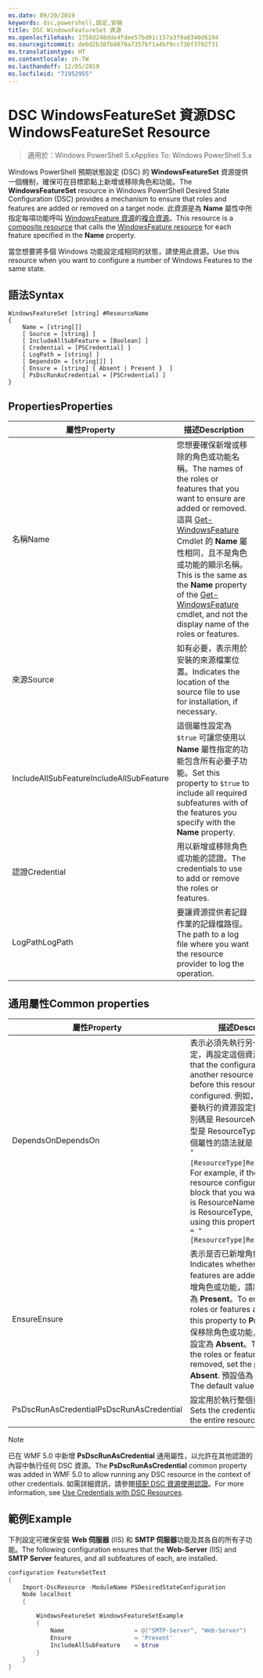 ```yaml
---
ms.date: 09/20/2019
keywords: dsc,powershell,設定,安裝
title: DSC WindowsFeatureSet 資源
ms.openlocfilehash: 1758d248dde4fdee57bd01c157a3f9a8340d6194
ms.sourcegitcommit: debd2b38fb8070a7357bf1a4bf9cc736f3702f31
ms.translationtype: HT
ms.contentlocale: zh-TW
ms.lasthandoff: 12/05/2019
ms.locfileid: "71952955"
---
```

# <a name="dsc-windowsfeatureset-resource"></a><span data-ttu-id="dc4e7-103">DSC WindowsFeatureSet 資源</span><span class="sxs-lookup"><span data-stu-id="dc4e7-103">DSC WindowsFeatureSet Resource</span></span>

> <span data-ttu-id="dc4e7-104">適用於：Windows PowerShell 5.x</span><span class="sxs-lookup"><span data-stu-id="dc4e7-104">Applies To: Windows PowerShell 5.x</span></span>

<span data-ttu-id="dc4e7-105">Windows PowerShell 預期狀態設定 (DSC) 的 **WindowsFeatureSet** 資源提供一個機制，確保可在目標節點上新增或移除角色和功能。</span><span class="sxs-lookup"><span data-stu-id="dc4e7-105">The **WindowsFeatureSet** resource in Windows PowerShell Desired State Configuration (DSC) provides a mechanism to ensure that roles and features are added or removed on a target node.</span></span> <span data-ttu-id="dc4e7-106">此資源是為 **Name** 屬性中所指定每項功能呼叫 [WindowsFeature 資源](windowsfeatureResource.md)的[複合資源](../../../resources/authoringResourceComposite.md)。</span><span class="sxs-lookup"><span data-stu-id="dc4e7-106">This resource is a [composite resource](../../../resources/authoringResourceComposite.md) that calls the [WindowsFeature resource](windowsfeatureResource.md) for each feature specified in the **Name** property.</span></span>

<span data-ttu-id="dc4e7-107">當您想要將多個 Windows 功能設定成相同的狀態，請使用此資源。</span><span class="sxs-lookup"><span data-stu-id="dc4e7-107">Use this resource when you want to configure a number of Windows Features to the same state.</span></span>

## <a name="syntax"></a><span data-ttu-id="dc4e7-108">語法</span><span class="sxs-lookup"><span data-stu-id="dc4e7-108">Syntax</span></span>

```Syntax
WindowsFeatureSet [string] #ResourceName
{
    Name = [string[]]
    [ Source = [string] ]
    [ IncludeAllSubFeature = [Boolean] ]
    [ Credential = [PSCredential] ]
    [ LogPath = [string] ]
    [ DependsOn = [string[]] ]
    [ Ensure = [string] { Absent | Present }  ]
    [ PsDscRunAsCredential = [PSCredential] ]
}
```

## <a name="properties"></a><span data-ttu-id="dc4e7-109">Properties</span><span class="sxs-lookup"><span data-stu-id="dc4e7-109">Properties</span></span>

|  <span data-ttu-id="dc4e7-110">屬性</span><span class="sxs-lookup"><span data-stu-id="dc4e7-110">Property</span></span>  |  <span data-ttu-id="dc4e7-111">描述</span><span class="sxs-lookup"><span data-stu-id="dc4e7-111">Description</span></span>   |
|---|---|
|<span data-ttu-id="dc4e7-112">名稱</span><span class="sxs-lookup"><span data-stu-id="dc4e7-112">Name</span></span> |<span data-ttu-id="dc4e7-113">您想要確保新增或移除的角色或功能名稱。</span><span class="sxs-lookup"><span data-stu-id="dc4e7-113">The names of the roles or features that you want to ensure are added or removed.</span></span> <span data-ttu-id="dc4e7-114">這與 [Get-WindowsFeature](/powershell/module/servermanager/get-windowsfeature?view=winserver2012r2-ps) Cmdlet 的 **Name** 屬性相同，且不是角色或功能的顯示名稱。</span><span class="sxs-lookup"><span data-stu-id="dc4e7-114">This is the same as the **Name** property of the [Get-WindowsFeature](/powershell/module/servermanager/get-windowsfeature?view=winserver2012r2-ps) cmdlet, and not the display name of the roles or features.</span></span> |
|<span data-ttu-id="dc4e7-115">來源</span><span class="sxs-lookup"><span data-stu-id="dc4e7-115">Source</span></span> |<span data-ttu-id="dc4e7-116">如有必要，表示用於安裝的來源檔案位置。</span><span class="sxs-lookup"><span data-stu-id="dc4e7-116">Indicates the location of the source file to use for installation, if necessary.</span></span> |
|<span data-ttu-id="dc4e7-117">IncludeAllSubFeature</span><span class="sxs-lookup"><span data-stu-id="dc4e7-117">IncludeAllSubFeature</span></span> |<span data-ttu-id="dc4e7-118">這個屬性設定為 `$true` 可讓您使用以 **Name** 屬性指定的功能包含所有必要子功能。</span><span class="sxs-lookup"><span data-stu-id="dc4e7-118">Set this property to `$true` to include all required subfeatures with of the features you specify with the **Name** property.</span></span> |
|<span data-ttu-id="dc4e7-119">認證</span><span class="sxs-lookup"><span data-stu-id="dc4e7-119">Credential</span></span> |<span data-ttu-id="dc4e7-120">用以新增或移除角色或功能的認證。</span><span class="sxs-lookup"><span data-stu-id="dc4e7-120">The credentials to use to add or remove the roles or features.</span></span> |
|<span data-ttu-id="dc4e7-121">LogPath</span><span class="sxs-lookup"><span data-stu-id="dc4e7-121">LogPath</span></span> |<span data-ttu-id="dc4e7-122">要讓資源提供者記錄作業的記錄檔路徑。</span><span class="sxs-lookup"><span data-stu-id="dc4e7-122">The path to a log file where you want the resource provider to log the operation.</span></span> |

## <a name="common-properties"></a><span data-ttu-id="dc4e7-123">通用屬性</span><span class="sxs-lookup"><span data-stu-id="dc4e7-123">Common properties</span></span>

|<span data-ttu-id="dc4e7-124">屬性</span><span class="sxs-lookup"><span data-stu-id="dc4e7-124">Property</span></span> |<span data-ttu-id="dc4e7-125">描述</span><span class="sxs-lookup"><span data-stu-id="dc4e7-125">Description</span></span> |
|---|---|
|<span data-ttu-id="dc4e7-126">DependsOn</span><span class="sxs-lookup"><span data-stu-id="dc4e7-126">DependsOn</span></span> |<span data-ttu-id="dc4e7-127">表示必須先執行另一個資源的設定，再設定這個資源。</span><span class="sxs-lookup"><span data-stu-id="dc4e7-127">Indicates that the configuration of another resource must run before this resource is configured.</span></span> <span data-ttu-id="dc4e7-128">例如，如果第一個想要執行的資源設定指令碼區塊識別碼是 ResourceName，而其類型是 ResourceType，則使用這個屬性的語法就是 `DependsOn = "[ResourceType]ResourceName"`。</span><span class="sxs-lookup"><span data-stu-id="dc4e7-128">For example, if the ID of the resource configuration script block that you want to run first is ResourceName and its type is ResourceType, the syntax for using this property is `DependsOn = "[ResourceType]ResourceName"`.</span></span> |
|<span data-ttu-id="dc4e7-129">Ensure</span><span class="sxs-lookup"><span data-stu-id="dc4e7-129">Ensure</span></span> |<span data-ttu-id="dc4e7-130">表示是否已新增角色或功能。</span><span class="sxs-lookup"><span data-stu-id="dc4e7-130">Indicates whether the roles or features are added.</span></span> <span data-ttu-id="dc4e7-131">若要確保新增角色或功能，請將此屬性設定為 **Present**。</span><span class="sxs-lookup"><span data-stu-id="dc4e7-131">To ensure that the roles or features are added, set this property to **Present**.</span></span> <span data-ttu-id="dc4e7-132">若要確保移除角色或功能，請將此屬性設定為 **Absent**。</span><span class="sxs-lookup"><span data-stu-id="dc4e7-132">To ensure that the roles or features are removed, set the property to **Absent**.</span></span> <span data-ttu-id="dc4e7-133">預設值為 **Present**。</span><span class="sxs-lookup"><span data-stu-id="dc4e7-133">The default value is **Present**.</span></span> |
|<span data-ttu-id="dc4e7-134">PsDscRunAsCredential</span><span class="sxs-lookup"><span data-stu-id="dc4e7-134">PsDscRunAsCredential</span></span> |<span data-ttu-id="dc4e7-135">設定用於執行整個資源的認證。</span><span class="sxs-lookup"><span data-stu-id="dc4e7-135">Sets the credential for running the entire resource as.</span></span> |

> [!NOTE]
> <span data-ttu-id="dc4e7-136">已在 WMF 5.0 中新增 **PsDscRunAsCredential** 通用屬性，以允許在其他認證的內容中執行任何 DSC 資源。</span><span class="sxs-lookup"><span data-stu-id="dc4e7-136">The **PsDscRunAsCredential** common property was added in WMF 5.0 to allow running any DSC resource in the context of other credentials.</span></span> <span data-ttu-id="dc4e7-137">如需詳細資訊，請參閱[搭配 DSC 資源使用認證](../../../configurations/runasuser.md)。</span><span class="sxs-lookup"><span data-stu-id="dc4e7-137">For more information, see [Use Credentials with DSC Resources](../../../configurations/runasuser.md).</span></span>

## <a name="example"></a><span data-ttu-id="dc4e7-138">範例</span><span class="sxs-lookup"><span data-stu-id="dc4e7-138">Example</span></span>

<span data-ttu-id="dc4e7-139">下列設定可確保安裝 **Web 伺服器** (IIS) 和 **SMTP 伺服器**功能及其各自的所有子功能。</span><span class="sxs-lookup"><span data-stu-id="dc4e7-139">The following configuration ensures that the **Web-Server** (IIS) and **SMTP Server** features, and all subfeatures of each, are installed.</span></span>

```powershell
configuration FeatureSetTest
{
    Import-DscResource -ModuleName PSDesiredStateConfiguration
    Node localhost
    {

        WindowsFeatureSet WindowsFeatureSetExample
        {
            Name                    = @("SMTP-Server", "Web-Server")
            Ensure                  = 'Present'
            IncludeAllSubFeature    = $true
        }
    }
}
```